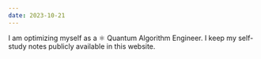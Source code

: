 ```yaml
---
date: 2023-10-21
---
```


I am optimizing myself as a ⚛️ Quantum Algorithm Engineer. I keep my self-study notes publicly available in this website.  
